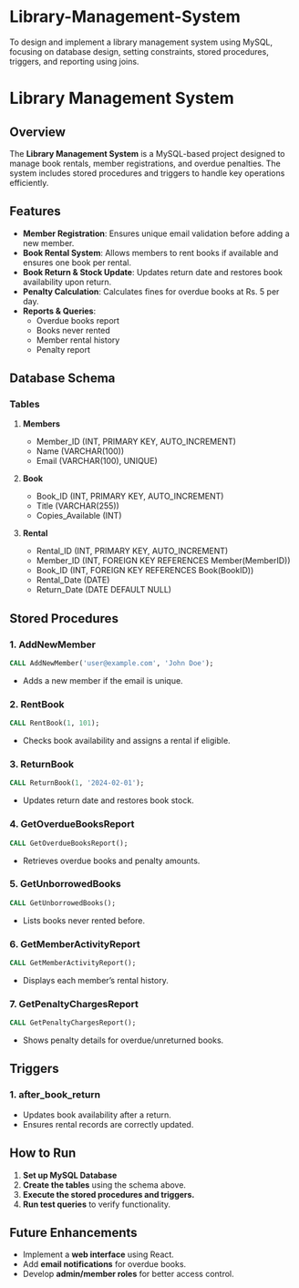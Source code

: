 # Library-Management-System
To design and implement a library management system using MySQL, focusing on database design, setting constraints, stored procedures, triggers, and reporting using joins.

# Library Management System

## Overview

The **Library Management System** is a MySQL-based project designed to manage book rentals, member registrations, and overdue penalties. The system includes stored procedures and triggers to handle key operations efficiently.

## Features

- **Member Registration**: Ensures unique email validation before adding a new member.
- **Book Rental System**: Allows members to rent books if available and ensures one book per rental.
- **Book Return & Stock Update**: Updates return date and restores book availability upon return.
- **Penalty Calculation**: Calculates fines for overdue books at Rs. 5 per day.
- **Reports & Queries**:
  - Overdue books report
  - Books never rented
  - Member rental history
  - Penalty report

## Database Schema

### **Tables**

1. **Members**

   - Member\_ID (INT, PRIMARY KEY, AUTO\_INCREMENT)
   - Name (VARCHAR(100))
   - Email (VARCHAR(100), UNIQUE)

2. **Book**

   - Book\_ID (INT, PRIMARY KEY, AUTO\_INCREMENT)
   - Title (VARCHAR(255))
   - Copies\_Available (INT)

3. **Rental**

   - Rental\_ID (INT, PRIMARY KEY, AUTO\_INCREMENT)
   - Member\_ID (INT, FOREIGN KEY REFERENCES Member(MemberID))
   - Book\_ID (INT, FOREIGN KEY REFERENCES Book(BookID))
   - Rental\_Date (DATE)
   - Return\_Date (DATE DEFAULT NULL)

## Stored Procedures

### **1. AddNewMember**

```sql
CALL AddNewMember('user@example.com', 'John Doe');
```

- Adds a new member if the email is unique.

### **2. RentBook**

```sql
CALL RentBook(1, 101);
```

- Checks book availability and assigns a rental if eligible.

### **3. ReturnBook**

```sql
CALL ReturnBook(1, '2024-02-01');
```

- Updates return date and restores book stock.

### **4. GetOverdueBooksReport**

```sql
CALL GetOverdueBooksReport();
```

- Retrieves overdue books and penalty amounts.

### **5. GetUnborrowedBooks**

```sql
CALL GetUnborrowedBooks();
```

- Lists books never rented before.

### **6. GetMemberActivityReport**

```sql
CALL GetMemberActivityReport();
```

- Displays each member’s rental history.

### **7. GetPenaltyChargesReport**

```sql
CALL GetPenaltyChargesReport();
```

- Shows penalty details for overdue/unreturned books.

## Triggers

### **1. after\_book\_return**

- Updates book availability after a return.
- Ensures rental records are correctly updated.

## How to Run

1. **Set up MySQL Database**
2. **Create the tables** using the schema above.
3. **Execute the stored procedures and triggers.**
4. **Run test queries** to verify functionality.

## Future Enhancements

- Implement a **web interface** using React.
- Add **email notifications** for overdue books.
- Develop **admin/member roles** for better access control.


